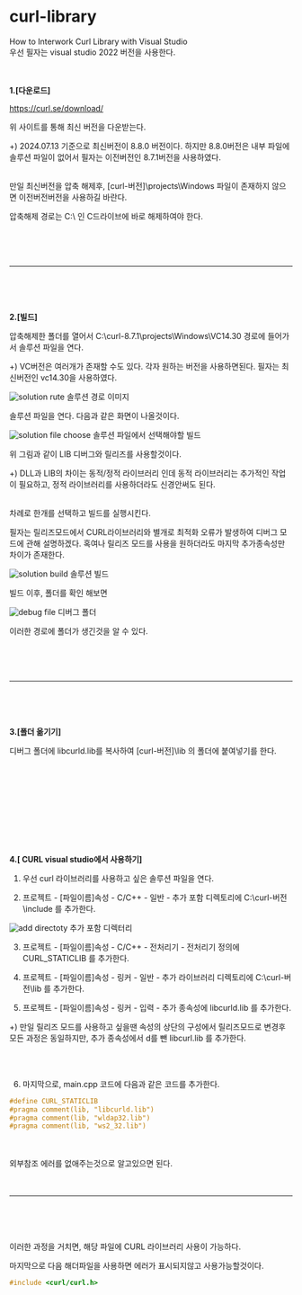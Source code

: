 # curl-library
How to Interwork Curl Library with Visual Studio<br>
우선 필자는 visual studio 2022 버전을 사용한다.<br><br><br>



**1.[다운로드]**

<https://curl.se/download/>

위 사이트를 통해 최신 버전을 다운받는다.

+) 2024.07.13 기준으로 최신버전이 8.8.0 버전이다. 하지만 8.8.0버전은 내부 파일에 솔루션 파일이 없어서
필자는 이전버전인 8.7.1버전을 사용하였다.
<br><br>


만일 최신버전을 압축 해제후, [curl-버전]\projects\Windows 파일이 존재하지 않으면 이전버전버전을 사용하길 바란다.

압축해제 경로는 C:\ 인 C드라이브에 바로 해제하여야 한다.


<br><br><br>

---

<br><br><br>


**2.[빌드]**

압축해제한 폴더를 열어서 C:\curl-8.7.1\projects\Windows\VC14.30 경로에 들어가서 솔루션 파일을 연다.

+) VC버전은 여러개가 존재할 수도 있다. 각자 원하는 버전을 사용하면된다. 필자는 최신버전인 vc14.30을 사용하였다.

![solution rute](https://github.com/user-attachments/assets/23d752fd-a8c8-41b9-8fbb-b4046fdf6f82)
솔루션 경로 이미지


솔루션 파일을 연다. 다음과 같은 화면이 나올것이다.

![solution file choose](https://github.com/user-attachments/assets/c3768aa9-33c6-4775-8ebc-0044fda792bb)
솔루션 파일에서 선택해야할 빌드

위 그림과 같이 LIB 디버그와 릴리즈를 사용할것이다.

+) DLL과 LIB의 차이는 동적/정적 라이브러리 인데 동적 라이브러리는 추가적인 작업이 필요하고,
정적 라이브러리를 사용하더라도 신경안써도 된다.
<br><br>

차례로 한개를 선택하고 빌드를 실행시킨다.

필자는 릴리즈모드에서 CURL라이브러리와 별개로 최적화 오류가 발생하여 디버그 모드에 관해 설명하겠다.
혹여나 릴리즈 모드를 사용을 원하더라도 마지막 추가종속성만 차이가 존재한다.

![solution build](https://github.com/user-attachments/assets/8642ee93-3b38-4ea6-b369-569cde570da7)
솔루션 빌드

빌드 이후, 폴더를 확인 해보면

![debug file](https://github.com/user-attachments/assets/c19d6060-9d2b-4cf7-bd79-80d46edd3bb0)
디버그 폴더

이러한 경로에 폴더가 생긴것을 알 수 있다.


<br><br><br>

---


<br><br><br>

**3.[폴더 옮기기]**

디버그 폴더에 libcurld.lib를 복사하여 [curl-버전]\lib 의 폴더에 붙여넣기를 한다.

<br><br><br>
---

<br><br><br>
**4.[ CURL visual studio에서 사용하기]**

1. 우선 curl 라이브러리를 사용하고 싶은 솔루션 파일을 연다.

2. 프로젝트 - [파일이름]속성 - C/C++ - 일반 - 추가 포함 디렉토리에 C:\curl-버전\include 를 추가한다.

![add directoty](https://github.com/user-attachments/assets/6f428f81-eca7-4b28-b748-e27165533d15)
추가 포함 디렉터리

3. 프로젝트 - [파일이름]속성  - C/C++ - 전처리기 - 전처리기 정의에 CURL_STATICLIB 를 추가한다.

4. 프로젝트 - [파일이름]속성  - 링커 - 일반 - 추가 라이브러리 디렉토리에  C:\curl-버전\lib 를 추가한다.

5. 프로젝트 - [파일이름]속성  - 링커 - 입력 - 추가 종속성에 libcurld.lib 를 추가한다.

+) 만일 릴리즈 모드를 사용하고 싶을땐 속성의 상단의 구성에서 릴리즈모드로 변경후 모든 과정은 동일하지만,
추가 종속성에서 d를 뺀  libcurl.lib 를 추가한다.

<br><br>

6. 마지막으로, main.cpp 코드에 다음과 같은 코드를 추가한다.

```C++
#define CURL_STATICLIB
#pragma comment(lib, "libcurld.lib")
#pragma comment(lib, "wldap32.lib")
#pragma comment(lib, "ws2_32.lib")
```
<br><br>
외부참조 에러를 없애주는것으로 알고있으면 된다.
<br><br><br>


---
<br><br><br>


이러한 과정을 거치면, 해당 파일에 CURL 라이브러리 사용이 가능하다.

마지막으로 다음 해더파일을 사용하면 에러가 표시되지않고 사용가능할것이다.
````C++
#include <curl/curl.h>
````

<br><br>

